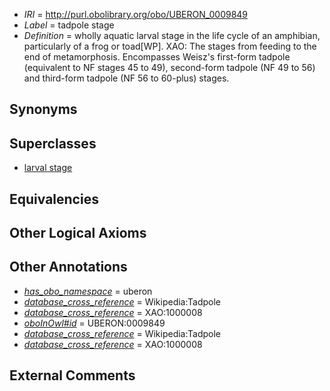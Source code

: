  * *IRI* = http://purl.obolibrary.org/obo/UBERON_0009849
 * *Label* = tadpole stage
 * *Definition* = wholly aquatic larval stage in the life cycle of an amphibian, particularly of a frog or toad[WP]. XAO: The stages from feeding to the end of metamorphosis. Encompasses Weisz's first-form tadpole (equivalent to NF stages 45 to 49), second-form tadpole (NF 49 to 56) and third-form tadpole (NF 56 to 60-plus) stages.

## Synonyms


## Superclasses

 * [larval stage](../../UBERON/69/UBERON_0000069.md)

## Equivalencies


## Other Logical Axioms


## Other Annotations

 * *[has_obo_namespace](../../ce/oboInOwl#hasOBONamespace.md)* = uberon
 * *[database_cross_reference](../../ef/oboInOwl#hasDbXref.md)* = Wikipedia:Tadpole
 * *[database_cross_reference](../../ef/oboInOwl#hasDbXref.md)* = XAO:1000008
 * *[oboInOwl#id](../../id/oboInOwl#id.md)* = UBERON:0009849
 * *[database_cross_reference](../../ef/oboInOwl#hasDbXref.md)* = Wikipedia:Tadpole
 * *[database_cross_reference](../../ef/oboInOwl#hasDbXref.md)* = XAO:1000008

## External Comments

